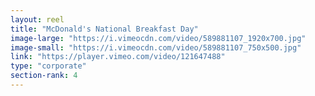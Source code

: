 ```yaml
---
layout: reel
title: "McDonald's National Breakfast Day"
image-large: "https://i.vimeocdn.com/video/589881107_1920x700.jpg"
image-small: "https://i.vimeocdn.com/video/589881107_750x500.jpg"
link: "https://player.vimeo.com/video/121647488"
type: "corporate"
section-rank: 4
---
```

